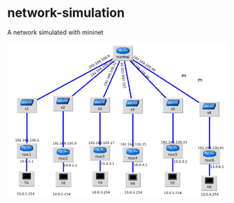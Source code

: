 # network-simulation
A network simulated with mininet

![Network map](https://raw.githubusercontent.com/francoo98/network-simulation/main/grafico.png)
